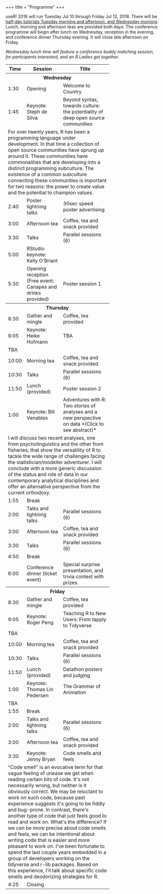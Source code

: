 +++
title = "Programme"
+++

useR! 2018 will run Tuesday Jul 10 through Friday Jul 13, 2018. There will be [half-day tutorials Tuesday morning and afternoon, and Wednesday morning](https://user2018.r-project.org/tutorials/). Lunch, morning and afternoon teas are provided both days. The conference programme will begin after lunch on Wednesday, reception in the evening, and conference dinner Thursday evening. It will close late afternoon on Friday.

*Wednesday lunch time will feature a conference buddy matching session, for participants interested, and an R Ladies get together.* 

<table id="reg-sum">
  <col width="60">
  <col width="120">
  <col width="160">
  <th>Time</th>
  <th>Session</th>
  <th>Title</th>
  <tr><th colspan="4">Wednesday </th></tr>
  <tr>
  <td> 1:30 </td> <td> Opening </td> <td> Welcome to Country </td>
  </tr>
  <tr class="clickable" data-toggle="collapse" id="1" data-target=".1collapsed">
  <td> 1:45 </td> <td> Keynote: Steph de Silva </td> <td> Beyond syntax, towards culture: the potentiality of deep open source communities </td>
  </tr>
  <tr class="collapse out budgets 1collapsed">
    <td colspan="3">
		For over twenty years, R has been a programming language under development. In that time a collection of open source communities have sprung up around it. These communities have commonalities that are developing into a distinct programming subculture. The existence of a common subculture connecting these communities is important for two reasons: the power to create value and the potential to champion values. 
  </tr>
 <tr>
  <td> 2:40 </td> <td> Poster lightning talks </td> <td> 30sec speed poster advertising </td>
  </tr>
  <tr>
  <td> 3:00 </td> <td> Afternoon tea </td> <td> Coffee, tea and snack provided </td>
  </tr>
 <tr>
  <td> 3:30 </td> <td> Talks </td> <td> Parallel sessions (6)  </td>
  </tr>
  <tr>
  <td> 5:00 </td> <td> RStudio keynote: Kelly O'Briant </td> <td> </td>
  </tr>
<tr>
  <td> 5:30 </td> <td> Opening reception (Free event: Canapes and drinks provided) </td> <td> Poster session 1 </td>
  </tr>
  <tr><th colspan="4">Thursday </th></tr>
  <tr>
  <td> 8:30 </td> <td> Gather and mingle </td> <td> Coffee, tea provided </td>
  </tr>
  <tr class="clickable" data-toggle="collapse" id="2" data-target=".2collapsed">
  <td> 9:05 </td> <td> Keynote: Heike Hofmann </td> <td> TBA </td>
  </tr>
  <tr class="collapse out budgets 2collapsed">
    <td colspan="3">
		TBA
  </tr>
 <tr>
  <td> 10:00 </td> <td> Morning tea </td> <td> Coffee, tea and snack provided </td>
  </tr>
   <tr>
  <td> 10:30 </td> <td> Talks </td> <td> Parallel sessions (6) </td>
  </tr>
  <tr>
  <td> 11:50 </td> <td> Lunch (provided) </td> <td> Poster session 2 </td>
  </tr>
  <tr class="clickable" data-toggle="collapse" id="3" data-target=".3collapsed">
  <td> 1:00 </td> <td> Keynote: Bill Venables </td> <td>  Adventures with R: Two stories of analyses and a new perspective on data *(Click to see abstract)*</td>
  </tr>
  <tr class="collapse out budgets 3collapsed">
    <td colspan="3">
		I will discuss two recent analyses, one from psycholinguistics and the other from fisheries, that show the versatility of R to tackle the wide range of  challenges facing the statistician/modeller adventurer.  I will conclude with a more generic discussion of the status and role of data in our contemporary  analytical disciplines and offer an alternative perspective from the current orthodoxy.
  </tr>
 <tr>
  <td> 1:55 </td> <td> Break </td> <td> </td>
  </tr>
  <tr>
  <td> 2:00 </td> <td> Talks and lightning talks </td> <td> Parallel sessions (6) </td>
  </tr>
  <tr>
  <td> 3:00 </td> <td> Afternoon tea </td> <td> Coffee, tea and snack provided </td>
  </tr>
  <tr>
  <td> 3:30 </td> <td> Talks </td> <td> Parallel sessions (6) </td>
  </tr>
 <tr>
  <td> 4:50 </td> <td> Break </td> <td> </td>
  </tr>
<tr>
  <td> 6:00 </td> <td> Conference dinner (ticket event) </td> <td> Special surprise presentation, and trivia contest with prizes. </td>
  </tr>
 <tr><th colspan="4">Friday </th></tr>
  <tr>
  <td> 8:30 </td> <td> Gather and mingle </td> <td> Coffee, tea provided </td>
  </tr>
  <tr class="clickable" data-toggle="collapse" id="4" data-target=".4collapsed">
  <td> 9:05 </td> <td> Keynote: Roger Peng </td> <td> Teaching R to New Users: From tapply to Tidyverse </td>
  </tr>
  <tr class="collapse out budgets 4collapsed">
    <td colspan="3">
		TBA
  </tr>
 <tr>
  <td> 10:00 </td> <td> Morning tea </td> <td> Coffee, tea and snack provided </td>
  </tr>
   <tr>
  <td> 10:30 </td> <td> Talks </td> <td> Parallel sessions (6) </td>
  </tr>
  <tr>
  <td> 11:50 </td> <td> Lunch  (provided) </td> <td> Datathon posters and judging   </td>
  </tr>
  <tr class="clickable" data-toggle="collapse" id="5" data-target=".5collapsed">
  <td> 1:00 </td> <td> Keynote: Thomas Lin Pedersen </td> <td>  The Grammar of Animation </td>
  </tr>
  <tr class="collapse out budgets 5collapsed">
    <td colspan="3">
		TBA
  </tr>
 <tr>
  <td> 1:55 </td> <td> Break </td> <td> </td>
  </tr>
  <tr>
  <td> 2:00 </td> <td> Talks and lightning talks </td> <td> Parallel sessions (6) </td>
  </tr>
  <tr>
  <td> 3:00 </td> <td> Afternoon tea </td> <td> Coffee, tea and snack provided </td>
  </tr>
  <tr class="clickable" data-toggle="collapse" id="6" data-target=".6collapsed">
  <td> 3:30 </td> <td> Keynote: Jenny Bryan </td> <td> Code smells and feels </td>
  </tr>
  <tr class="collapse out budgets 6collapsed">
    <td colspan="3">
		"Code smell" is an evocative term for that vague feeling of unease we get when reading certain bits of code. It's not necessarily wrong, but neither is it obviously correct. We may be reluctant to work on such code, because past experience suggests it's going to be fiddly and bug-prone. In contrast, there's another type of code that just feels good to read and work on. What's the difference? If we can be more precise about code smells and feels, we can be intentional about writing code that is easier and more pleasant to work on. I've been fortunate to spend the last couple years embedded in a group of developers working on the tidyverse and r-lib packages. Based on this experience, I'll talk about specific code smells and deodorizing strategies for R.
  </tr>
 <tr>
  <td> 4:25 </td> <td> Closing </td> <td> </td>
  </tr>
</table>

<br>
